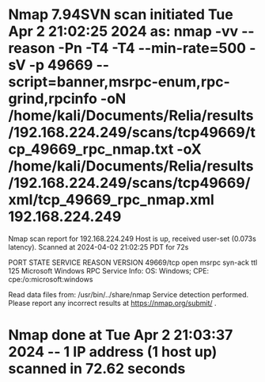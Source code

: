 # Nmap 7.94SVN scan initiated Tue Apr  2 21:02:25 2024 as: nmap -vv --reason -Pn -T4 -T4 --min-rate=500 -sV -p 49669 --script=banner,msrpc-enum,rpc-grind,rpcinfo -oN /home/kali/Documents/Relia/results/192.168.224.249/scans/tcp49669/tcp_49669_rpc_nmap.txt -oX /home/kali/Documents/Relia/results/192.168.224.249/scans/tcp49669/xml/tcp_49669_rpc_nmap.xml 192.168.224.249
Nmap scan report for 192.168.224.249
Host is up, received user-set (0.073s latency).
Scanned at 2024-04-02 21:02:25 PDT for 72s

PORT      STATE SERVICE REASON          VERSION
49669/tcp open  msrpc   syn-ack ttl 125 Microsoft Windows RPC
Service Info: OS: Windows; CPE: cpe:/o:microsoft:windows

Read data files from: /usr/bin/../share/nmap
Service detection performed. Please report any incorrect results at https://nmap.org/submit/ .
# Nmap done at Tue Apr  2 21:03:37 2024 -- 1 IP address (1 host up) scanned in 72.62 seconds
